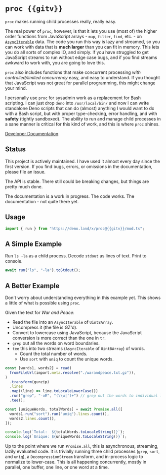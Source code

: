 # `proc {{gitv}}`

`proc` makes running child processes really, really easy.

The real power of `proc`, however, is that it lets you use (most of) the higher
order functions from JavaScript arrays - `map`, `filter`, `find`, etc. - on
[`AsyncIterable`](https://developer.mozilla.org/en-US/docs/Web/JavaScript/Reference/Global_Objects/AsyncIterator)
data. The code you run this way is lazy and streamed, so you can work with data
that is **much larger** than you can fit in memory. This lets you do all sorts
of complex IO, and simply. If you have struggled to get JavaScript streams to
run without edge case bugs, and if you find streams awkward to work with, you
are going to love this.

`proc` also includes functions that make concurrent processing _with
controlled/limited concurrency_ easy, and easy to understand. If you thought
that JavaScript was not great for parallel programming, this might change your
mind.

I personally use `proc` for sysadmin work as a replacement for Bash scripting. I
can just drop `deno` into `/usr/local/bin/` and now I can write standalone Deno
scripts that can do (almost) anything I would want to do with a Bash script, but
with proper type-checking, error handling, and with **safety** (tightly
sandboxed). The ability to run and manage child processes in a sane manner is
critical for this kind of work, and this is where `proc` shines.

[Developer Documentation](https://deno.land/x/proc@{{gitv}}/mod.ts)

## Status

This project is actively maintained. I have used it almost every day since the
first version. If you find bugs, errors, or omissions in the documentation,
please file an issue.

The API is stable. There still could be breaking changes, but things are pretty
much done.

The documentation is a work in progress. The code works. The documentation - not
quite there yet.

## Usage

```typescript
import { run } from "https://deno.land/x/proc@{{gitv}}/mod.ts";
```

## A Simple Example

Run `ls -la` as a child process. Decode `stdout` as lines of text. Print to
console.

```typescript
await run("ls", "-la").toStdout();
```

## A Better Example

Don't worry about understanding everything in this example yet. This shows a
little of what is possible using `proc`.

Given the text for _War and Peace_:

- Read the file into an `AsyncIterable` of `Uint8Array`.
- Uncompress it (the file is GZ'd).
- Convert to lowercase using JavaScript, because the JavaScript conversion is
  more correct than the one in `tr`.
- `grep` out all the words on word boundaries.
- `tee` this into two streams (`AsyncIterable` of `Uint8Array`) of words.
  - Count the total number of words.
  - Use `sort` with `uniq` to count the unique words.

```typescript
const [words1, words2] = read(
  fromFileUrl(import.meta.resolve("./warandpeace.txt.gz")),
)
  .transform(gunzip)
  .lines
  .map((line) => line.toLocaleLowerCase())
  .run("grep", "-oE", "(\\w|')+") // grep out the words to individual lines
  .tee();

const [uniqueWords, totalWords] = await Promise.all([
  words1.run("sort").run("uniq").lines.count(),
  words2.lines.count(),
]);

console.log(`Total:  ${totalWords.toLocaleString()}`);
console.log(`Unique: ${uniqueWords.toLocaleString()}`);
```

Up to the point where we run `Promise.all`, this is asynchronous, streaming,
lazily evaluated code. It is trivially running three child processes (`grep`,
`sort`, and `uniq`), a `DecompressionStream` transform, and in-process logic to
normalize to lower-case. This is all happening concurrently, mostly in parallel,
one buffer, one line, or one word at a time.
